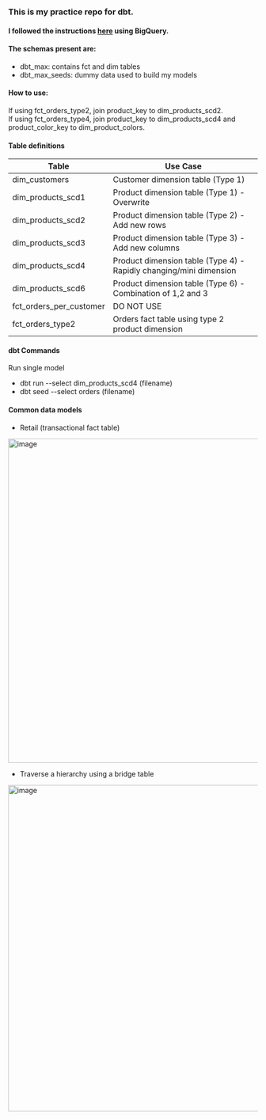 ### This is my practice repo for dbt.

#### I followed the instructions [here](https://docs.getdbt.com/tutorial/setting-up) using BigQuery.

#### The schemas present are:
- dbt_max: contains fct and dim tables
- dbt_max_seeds: dummy data used to build my models

#### How to use:
If using fct_orders_type2, join product_key to dim_products_scd2.  
If using fct_orders_type4, join product_key to dim_products_scd4 and product_color_key to dim_product_colors.

#### Table definitions
| Table | Use Case |
| - | - |
| dim_customers | Customer dimension table (Type 1) |
| dim_products_scd1 | Product dimension table (Type 1) - Overwrite |
| dim_products_scd2 | Product dimension table (Type 2) - Add new rows |
| dim_products_scd3 | Product dimension table (Type 3) - Add new columns |
| dim_products_scd4 | Product dimension table (Type 4) - Rapidly changing/mini dimension |
| dim_products_scd6 | Product dimension table (Type 6) - Combination of 1,2 and 3 |
| fct_orders_per_customer | DO NOT USE |
| fct_orders_type2 | Orders fact table using type 2 product dimension |

#### dbt Commands
Run single model
- dbt run --select dim_products_scd4 (filename)
- dbt seed --select orders (filename)

#### Common data models
- Retail (transactional fact table)
<img width="655" alt="image" src="https://user-images.githubusercontent.com/77996369/198893291-7a495d06-50d7-4209-b2cd-e02093c19977.png">

- Traverse a hierarchy using a bridge table 
<img width="660" alt="image" src="https://user-images.githubusercontent.com/12355768/219972444-8604ea1e-cb73-4482-932e-8096af01ab68.png">

